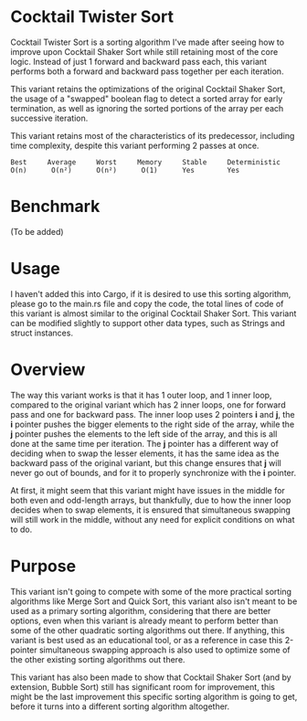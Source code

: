 # Cocktail Twister Sort
Cocktail Twister Sort is a sorting algorithm I've made after seeing how to improve upon Cocktail Shaker Sort while still retaining most of the core logic. 
Instead of just 1 forward and backward pass each, this variant performs both a forward and backward pass together per each iteration.

This variant retains the optimizations of the original Cocktail Shaker Sort, the usage of a "swapped" boolean flag to detect a sorted array for early termination, as well as ignoring the sorted portions of the array per each successive iteration.

This variant retains most of the characteristics of its predecessor, including time complexity, despite this variant performing 2 passes at once.
```
Best     Average     Worst     Memory     Stable     Deterministic
O(n)      O(n²)      O(n²)      O(1)      Yes        Yes
```
# Benchmark
(To be added)

# Usage
I haven't added this into Cargo, if it is desired to use this sorting algorithm, please go to the main.rs file and copy the code, the total lines of code of this variant is almost similar to the original Cocktail Shaker Sort. This variant can be modified slightly to support other data types, such as Strings and struct instances.

# Overview
The way this variant works is that it has 1 outer loop, and 1 inner loop, compared to the original variant which has 2 inner loops, one for forward pass and one for backward pass. The inner loop uses 2 pointers **i** and **j**, the **i** pointer pushes the bigger elements to the right side of the array, while the **j** pointer pushes the elements to the left side of the array, and this is all done at the same time per iteration. The **j** pointer has a different way of deciding when to swap the lesser elements, it has the same idea as the backward pass of the original variant, but this change ensures that **j** will never go out of bounds, and for it to properly synchronize with the **i** pointer.

At first, it might seem that this variant might have issues in the middle for both even and odd-length arrays, but thankfully, due to how the inner loop decides when to swap elements, it is ensured that simultaneous swapping will still work in the middle, without any need for explicit conditions on what to do.

# Purpose
This variant isn't going to compete with some of the more practical sorting algorithms like Merge Sort and Quick Sort, this variant also isn't meant to be used as a
primary sorting algorithm, considering that there are better options, even when this variant is already meant to perform better than some of the other quadratic
sorting algorithms out there. If anything, this variant is best used as an educational tool, or as a reference in case this 2-pointer simultaneous swapping approach
is also used to optimize some of the other existing sorting algorithms out there.

This variant has also been made to show that Cocktail Shaker Sort (and by extension, Bubble Sort) still has significant room for improvement, this might be the last improvement this specific sorting algorithm is going to get, before it turns into a different sorting algorithm altogether.
